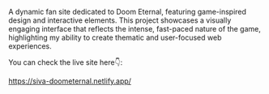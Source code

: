 A dynamic fan site dedicated to Doom Eternal, featuring game-inspired design and interactive elements. This project showcases a visually engaging interface that reflects the intense, fast-paced nature of the game, highlighting my ability to create thematic and user-focused web experiences.

You can check the live site here👇:

https://siva-doometernal.netlify.app/
